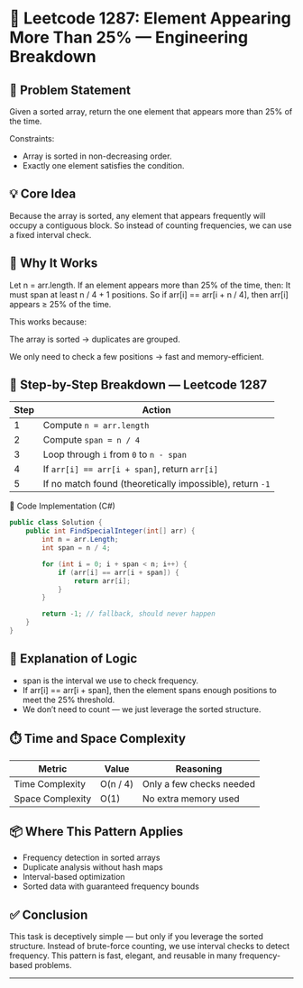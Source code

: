 # 🧠 Leetcode 1287: Element Appearing More Than 25% — Engineering Breakdown

## 📌 Problem Statement
Given a sorted array, return the one element that appears more than 25% of the time.

Constraints:

- Array is sorted in non-decreasing order.
- Exactly one element satisfies the condition.

## 💡 Core Idea
Because the array is sorted, any element that appears 
frequently will occupy a contiguous block. So instead of counting frequencies, we can use a fixed interval check.

## 🧠 Why It Works

Let n = arr.length. If an element appears more than 25% of the time, then:
It must span at least n / 4 + 1 positions.
So if arr[i] == arr[i + n / 4], then arr[i] appears ≥ 25% of the time.

This works because:

The array is sorted → duplicates are grouped.

We only need to check a few positions → fast and memory-efficient.

## 🔁 Step-by-Step Breakdown — Leetcode 1287

| Step | Action |
|------|--------|
| 1    | Compute `n = arr.length` |
| 2    | Compute `span = n / 4` |
| 3    | Loop through `i` from `0` to `n - span` |
| 4    | If `arr[i] == arr[i + span]`, return `arr[i]` |
| 5    | If no match found (theoretically impossible), return `-1` |


🧩 Code Implementation (C#)

```csharp
public class Solution {
    public int FindSpecialInteger(int[] arr) {
        int n = arr.Length;
        int span = n / 4;

        for (int i = 0; i + span < n; i++) {
            if (arr[i] == arr[i + span]) {
                return arr[i];
            }
        }

        return -1; // fallback, should never happen
    }
}
```

## 📖 Explanation of Logic

- span is the interval we use to check frequency.
- If arr[i] == arr[i + span], then the element spans enough positions to meet the 25% threshold.
- We don’t need to count — we just leverage the sorted structure.

## ⏱️ Time and Space Complexity

| Metric           | Value     | Reasoning                    |
|------------------|-----------|------------------------------|
| Time Complexity  | O(n / 4)  | Only a few checks needed     |
| Space Complexity | O(1)      | No extra memory used         |


## 📦 Where This Pattern Applies

- Frequency detection in sorted arrays
- Duplicate analysis without hash maps
- Interval-based optimization
- Sorted data with guaranteed frequency bounds

## ✅ Conclusion
This task is deceptively simple — but only if you leverage the sorted structure. 
Instead of brute-force counting, we use interval checks to detect frequency. 
This pattern is fast, elegant, and reusable in many frequency-based problems.




---
